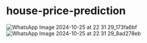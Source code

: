 # house-price-prediction
![WhatsApp Image 2024-10-25 at 22 31 29_173fa6bf](https://github.com/user-attachments/assets/e811ebfa-657b-4793-87a0-c3ad4c1097c0)
![WhatsApp Image 2024-10-25 at 22 31 29_8ad278eb](https://github.com/user-attachments/assets/2fdd16e8-347c-42c0-bca0-986813781913)
